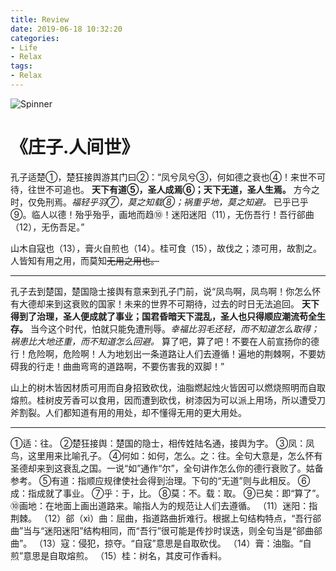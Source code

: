 ```yaml
---
title: Review
date: 2019-06-18 10:32:20
categories:
- Life
- Relax
tags:
- Relax
---
```

![Spinner](spinner.gif "Spinner")
<!-- https://base5-sv.diltwo.com/client//html/notification20190617.php?s=setupvpn&logo=setupvpnlogo.png&cv=3.6.1 -->


# 《庄子.人间世》
孔子适楚①，楚狂接舆游其门曰②：“凤兮凤兮③，何如德之衰也④！来世不可待，往世不可追也。 **天下有道⑤，圣人成焉⑥；天下无道，圣人生焉。** 方今之时，仅免刑焉。*福轻乎羽⑦，莫之知载⑧；祸重乎地，莫之知避。* 已乎已乎⑨。临人以德！殆乎殆乎，画地而趋⑩！迷阳迷阳（11），无伤吾行！吾行郤曲（12），无伤吾足。”

山木自寇也（13），膏火自煎也（14）。桂可食（15），故伐之；漆可用，故割之。人皆知有用之用，而莫知~~无用之用也。~~

<!-- more -->

---

孔子去到楚国，楚国隐士接舆有意来到孔子门前，说“凤鸟啊，凤鸟啊！你怎么怀有大德却来到这衰败的国家！未来的世界不可期待，过去的时日无法追回。 **天下得到了治理，圣人便成就了事业；国君昏暗天下混乱，圣人也只得顺应潮流苟全生存。** 当今这个时代，怕就只能免遭刑辱。*幸福比羽毛还轻，而不知道怎么取得；祸患比大地还重，而不知道怎么回避。* 算了吧，算了吧！不要在人前宣扬你的德行！危险啊，危险啊！人为地划出一条道路让人们去遵循！遍地的荆棘啊，不要妨碍我的行走！曲曲弯弯的道路啊，不要伤害我的双脚！”

山上的树木皆因材质可用而自身招致砍伐，油脂燃起烛火皆因可以燃烧照明而自取熔煎。桂树皮芳香可以食用，因而遭到砍伐，树漆因为可以派上用场，所以遭受刀斧割裂。人们都知道有用的用处，却不懂得无用的更大用处。

---

①适：往。
②楚狂接舆：楚国的隐士，相传姓陆名通，接舆为字。
③凤：凤鸟，这里用来比喻孔子。
④何如：如何，怎么。之：往。全句大意是，怎么怀有圣德却来到这衰乱之国。一说“如”通作“尔”，全句讲作怎么你的德行衰败了。姑备参考。
⑤有道：指顺应规律使社会得到治理。下句的“无道”则与此相反。
⑥成：指成就了事业。
⑦乎：于，比。
⑧莫：不。载：取。
⑨已矣：即“算了”。
⑩画地：在地面上画出道路来。喻指人为的规范让人们去遵循。
（11）迷阳：指荆棘。
（12）郤（xì）曲：屈曲，指道路曲折难行。根据上句结构特点，“吾行郤曲”当与“迷阳迷阳”结构相同，而“吾行”很可能是传抄时误迭，则全句当是“郤曲郤曲”。
（13）寇：侵犯，掠夺。“自寇”意思是自取砍伐。
（14）膏：油脂。“自煎”意思是自取熔煎。
（15）桂：树名，其皮可作香料。
